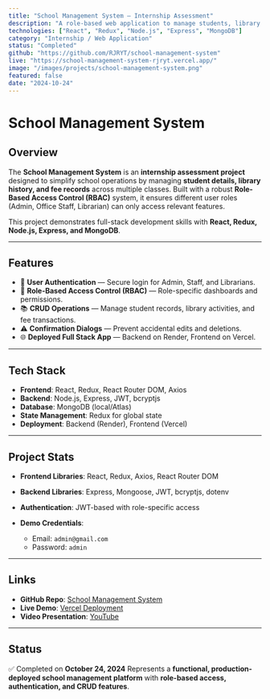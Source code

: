 ```yaml
---
title: "School Management System — Internship Assessment"
description: "A role-based web application to manage students, library history, and fees with RBAC for Admin, Office Staff, and Librarian."
technologies: ["React", "Redux", "Node.js", "Express", "MongoDB"]
category: "Internship / Web Application"
status: "Completed"
github: "https://github.com/RJRYT/school-management-system"
live: "https://school-management-system-rjryt.vercel.app/"
image: "/images/projects/school-management-system.png"
featured: false
date: "2024-10-24"
---
```


# School Management System

## Overview

The **School Management System** is an **internship assessment project** designed to simplify school operations by managing **student details, library history, and fee records** across multiple classes. Built with a robust **Role-Based Access Control (RBAC)** system, it ensures different user roles (Admin, Office Staff, Librarian) can only access relevant features.

This project demonstrates full-stack development skills with **React, Redux, Node.js, Express, and MongoDB**.

---

## Features

* 🔐 **User Authentication** — Secure login for Admin, Staff, and Librarians.
* 🏫 **Role-Based Access Control (RBAC)** — Role-specific dashboards and permissions.
* 📚 **CRUD Operations** — Manage student records, library activities, and fee transactions.
* ⚠️ **Confirmation Dialogs** — Prevent accidental edits and deletions.
* 🌐 **Deployed Full Stack App** — Backend on Render, Frontend on Vercel.

---

## Tech Stack

* **Frontend**: React, Redux, React Router DOM, Axios
* **Backend**: Node.js, Express, JWT, bcryptjs
* **Database**: MongoDB (local/Atlas)
* **State Management**: Redux for global state
* **Deployment**: Backend (Render), Frontend (Vercel)

---

## Project Stats

* **Frontend Libraries**: React, Redux, Axios, React Router DOM
* **Backend Libraries**: Express, Mongoose, JWT, bcryptjs, dotenv
* **Authentication**: JWT-based with role-specific access
* **Demo Credentials**:

  * Email: `admin@gmail.com`
  * Password: `admin`

---

## Links

* **GitHub Repo**: [School Management System](https://github.com/RJRYT/school-management-system)
* **Live Demo**: [Vercel Deployment](https://school-management-system-rjryt.vercel.app/)
* **Video Presentation**: [YouTube](https://youtu.be/pjWPNRGWVMY)

---

## Status

✅ Completed on **October 24, 2024**
Represents a **functional, production-deployed school management platform** with **role-based access, authentication, and CRUD features**.
